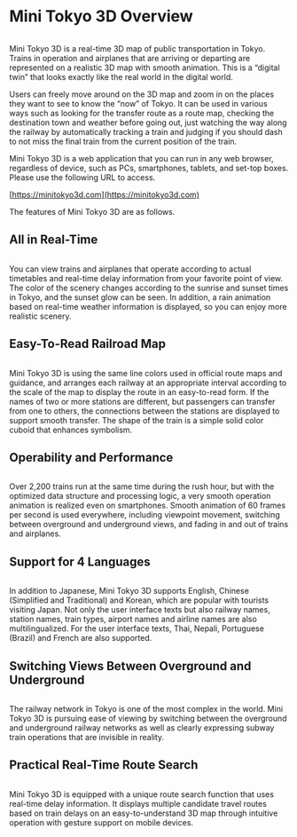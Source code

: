 # Mini Tokyo 3D Overview

<img :src="$withBase('/images/screenshot1.jpg')">

Mini Tokyo 3D is a real-time 3D map of public transportation in Tokyo. Trains in operation and airplanes that are arriving or departing are represented on a realistic 3D map with smooth animation. This is a “digital twin” that looks exactly like the real world in the digital world.

Users can freely move around on the 3D map and zoom in on the places they want to see to know the “now” of Tokyo. It can be used in various ways such as looking for the transfer route as a route map, checking the destination town and weather before going out, just watching the way along the railway by automatically tracking a train and judging if you should dash to not miss the final train from the current position of the train.

Mini Tokyo 3D is a web application that you can run in any web browser, regardless of device, such as PCs, smartphones, tablets, and set-top boxes. Please use the following URL to access.

[https://minitokyo3d.com](https://minitokyo3d.com)

The features of Mini Tokyo 3D are as follows.

## All in Real-Time

<img :src="$withBase('/images/day-night.jpg')" style="width: 640px;">

You can view trains and airplanes that operate according to actual timetables and real-time delay information from your favorite point of view. The color of the scenery changes according to the sunrise and sunset times in Tokyo, and the sunset glow can be seen. In addition, a rain animation based on real-time weather information is displayed, so you can enjoy more realistic scenery.

## Easy-To-Read Railroad Map

<img :src="$withBase('/images/transit.jpg')" style="width: 328px;">

Mini Tokyo 3D is using the same line colors used in official route maps and guidance, and arranges each railway at an appropriate interval according to the scale of the map to display the route in an easy-to-read form. If the names of two or more stations are different, but passengers can transfer from one to others, the connections between the stations are displayed to support smooth transfer. The shape of the train is a simple solid color cuboid that enhances symbolism.

## Operability and Performance

<img :src="$withBase('/images/performance.jpg')" style="width: 537px;">

Over 2,200 trains run at the same time during the rush hour, but with the optimized data structure and processing logic, a very smooth operation animation is realized even on smartphones. Smooth animation of 60 frames per second is used everywhere, including viewpoint movement, switching between overground and underground views, and fading in and out of trains and airplanes.

## Support for 4 Languages

<img :src="$withBase('/images/multilanguage.jpg')" style="width: 219px;">

In addition to Japanese, Mini Tokyo 3D supports English, Chinese (Simplified and Traditional) and Korean, which are popular with tourists visiting Japan. Not only the user interface texts but also railway names, station names, train types, airport names and airline names are also multilingualized. For the user interface texts, Thai, Nepali, Portuguese (Brazil) and French are also supported.

## Switching Views Between Overground and Underground

<img :src="$withBase('/images/shinjuku-overground.jpg')" style="width: 300px;"> <img :src="$withBase('/images/shinjuku-underground.jpg')" style="width: 300px;">

The railway network in Tokyo is one of the most complex in the world. Mini Tokyo 3D is pursuing ease of viewing by switching between the overground and underground railway networks as well as clearly expressing subway train operations that are invisible in reality.

## Practical Real-Time Route Search

<img :src="$withBase('/images/route-search.jpg')" style="width: 563px;">

Mini Tokyo 3D is equipped with a unique route search function that uses real-time delay information. It displays multiple candidate travel routes based on train delays on an easy-to-understand 3D map through intuitive operation with gesture support on mobile devices.
